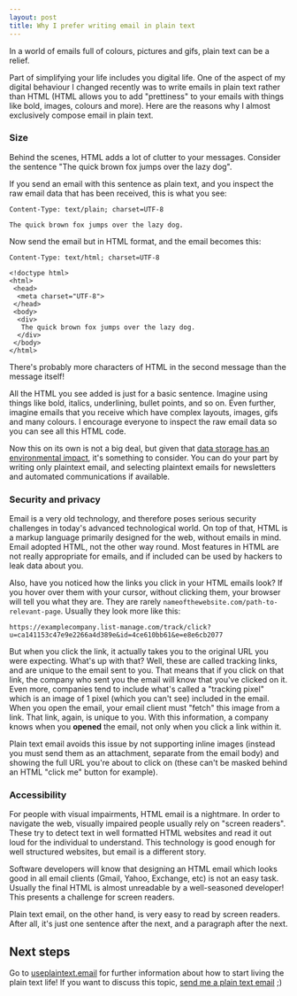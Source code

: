 ```yaml
---
layout: post
title: Why I prefer writing email in plain text
---
```


In a world of emails full of colours, pictures and gifs, plain text can be a relief.

<!--more-->

Part of simplifying your life includes you digital life. One of the aspect of my digital behaviour I changed recently was to write emails in plain text rather than HTML (HTML allows you to add "prettiness" to your emails with things like bold, images, colours and more). Here are the reasons why I almost exclusively compose email in plain text.

### Size

Behind the scenes, HTML adds a lot of clutter to your messages. Consider the sentence "The quick brown fox jumps over the lazy dog".

If you send an email with this sentence as plain text, and you inspect the raw email data that has been received, this is what you see:

```
Content-Type: text/plain; charset=UTF-8

The quick brown fox jumps over the lazy dog.
```

Now send the email but in HTML format, and the email becomes this:

```
Content-Type: text/html; charset=UTF-8

<!doctype html>
<html>
 <head> 
  <meta charset="UTF-8"> 
 </head>
 <body>
  <div>
   The quick brown fox jumps over the lazy dog.
  </div>
 </body>
</html>
```

There's probably more characters of HTML in the second message than the message itself!

All the HTML you see added is just for a basic sentence. Imagine using things like bold, italics, underlining, bullet points, and so on. Even further, imagine emails that you receive which have complex layouts, images, gifs and many colours. I encourage everyone to inspect the raw email data so you can see all this HTML code.

Now this on its own is not a big deal, but given that [data storage has an environmental impact](https://www.mic.com/p/the-environmental-impact-of-data-storage-is-more-than-you-think-its-only-getting-worse-18017662), it's something to consider. You can do your part by writing only plaintext email, and selecting plaintext emails for newsletters and automated communications if available.

### Security and privacy

Email is a very old technology, and therefore poses serious security challenges in today's advanced technological world. On top of that, HTML is a markup language primarily designed for the web, without emails in mind. Email adopted HTML, not the other way round. Most features in HTML are not really appropriate for emails, and if included can be used by hackers to leak data about you.

Also, have you noticed how the links you click in your HTML emails look? If you hover over them with your cursor, without clicking them, your browser will tell you what they are. They are rarely `nameofthewebsite.com/path-to-relevant-page`. Usually they look more like this:

`https://examplecompany.list-manage.com/track/click?u=ca141153c47e9e2266a4d389e&id=4ce610bb61&e=e8e6cb2077`

But when you click the link, it actually takes you to the original URL you were expecting. What's up with that? Well, these are called tracking links, and are unique to the email sent to you. That means that if you click on that link, the company who sent you the email will know that you've clicked on it. Even more, companies tend to include what's called a "tracking pixel" which is an image of 1 pixel (which you can't see) included in the email. When you open the email, your email client must "fetch" this image from a link. That link, again, is unique to you. With this information, a company knows when you **opened** the email, not only when you click a link within it.

Plain text email avoids this issue by not supporting inline images (instead you must send them as an attachment, separate from the email body) and showing the full URL you're about to click on (these can't be masked behind an HTML "click me" button for example).

### Accessibility

For people with visual impairments, HTML email is a nightmare. In order to navigate the web, visually impaired people usually rely on "screen readers". These try to detect text in well formatted HTML websites and read it out loud for the individual to understand. This technology is good enough for well structured websites, but email is a different story.

Software developers will know that designing an HTML email which looks good in all email clients (Gmail, Yahoo, Exchange, etc) is not an easy task. Usually the final HTML is almost unreadable by a well-seasoned developer! This presents a challenge for screen readers.

Plain text email, on the other hand, is very easy to read by screen readers. After all, it's just one sentence after the next, and a paragraph after the next.

## Next steps

Go to [useplaintext.email](https://useplaintext.email) for further information about how to start living the plain text life! If you want to discuss this topic, [send me a plain text email](/contact) ;)
